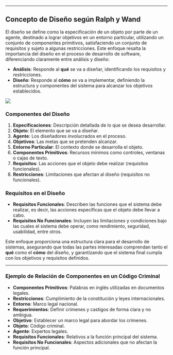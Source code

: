 

---
## Concepto de Diseño según Ralph y Wand

El diseño se define como la especificación de un objeto por parte de un agente, destinado a lograr objetivos en un entorno particular, utilizando un conjunto de componentes primitivos, satisfaciendo un conjunto de requisitos y sujeto a algunas restricciones. Este enfoque resalta la importancia del diseño en el proceso de desarrollo de software, diferenciando claramente entre análisis y diseño:

- **Análisis**: Responde al **qué** se va a diseñar, identificando los requisitos y restricciones.
- **Diseño**: Responde al **cómo** se va a implementar, definiendo la estructura y componentes del sistema para alcanzar los objetivos establecidos.

![](https://lh7-us.googleusercontent.com/docsz/AD_4nXfrHfRh3UXM1YkMUV1Z3VKK5Y5P1GirFDLMdBROaJVuYcLzLK77yL63jXghoMCZOPfJtVUKDGVCLlFZDOBuqJY_FCDzq4lzH9RGkweccypm5ZiZ9ayEUtpCmRKCSkkj0IXkhkBwa_-FaBQ90z-z7H_OVO0N?key=VReuh94fGGpJZLGsXsGdUQ)

### Componentes del Diseño

1. **Especificaciones**: Descripción detallada de lo que se desea desarrollar.
2. **Objeto**: El elemento que se va a diseñar.
3. **Agente**: Los diseñadores involucrados en el proceso.
4. **Objetivos**: Las metas que se pretenden alcanzar.
5. **Entorno Particular**: El contexto donde se desarrolla el objeto.
6. **Componentes Primitivos**: Recursos mínimos como controles, ventanas o cajas de texto.
7. **Requisitos**: Las acciones que el objeto debe realizar (requisitos funcionales).
8. **Restricciones**: Limitaciones que afectan al diseño (requisitos no funcionales).



### Requisitos en el Diseño

- **Requisitos Funcionales**: Describen las funciones que el sistema debe realizar, es decir, las acciones específicas que el objeto debe llevar a cabo.
- **Requisitos No Funcionales**: Incluyen las limitaciones y condiciones bajo las cuales el sistema debe operar, como rendimiento, seguridad, usabilidad, entre otros.

Este enfoque proporciona una estructura clara para el desarrollo de sistemas, asegurando que todas las partes interesadas comprendan tanto el **qué** como el **cómo** del diseño, y garantizando que el sistema final cumpla con los objetivos y requisitos definidos.


---
### Ejemplo de Relación de Componentes en un Código Criminal

- **Componentes Primitivos**: Palabras en inglés utilizadas en documentos legales.
- **Restricciones**: Cumplimiento de la constitución y leyes internacionales.
- **Entorno**: Marco legal nacional.
- **Requerimientos**: Definir crímenes y castigos de forma clara y no ambigua.
- **Objetivo**: Establecer un marco legal para abordar los crímenes.
- **Objeto**: Código criminal.
- **Agente**: Expertos legales.
- **Requisitos Funcionales**: Relativos a la función principal del sistema.
- **Requisitos No Funcionales**: Aspectos adicionales que no afectan la función principal.
